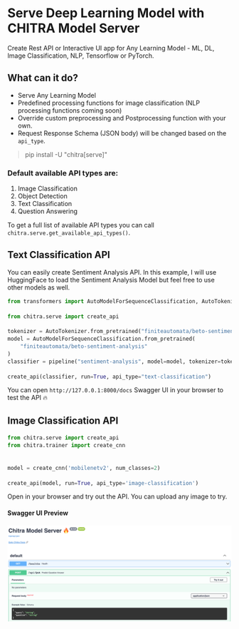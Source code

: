 # Serve Deep Learning Model with CHITRA Model Server

Create Rest API or Interactive UI app for Any Learning Model - ML, DL, Image Classification, NLP, Tensorflow or PyTorch.

## What can it do?

- Serve Any Learning Model
- Predefined processing functions for image classification (NLP processing functions coming soon)
- Override custom preprocessing and Postprocessing function with your own.
- Request Response Schema (JSON body) will be changed based on the `api_type`.

> pip install -U "chitra[serve]"

### Default available API types are:
1. Image Classification
1. Object Detection
1. Text Classification
1. Question Answering

To get a full list of available API types you can call `chitra.serve.get_available_api_types()`.




## Text Classification API

You can easily create Sentiment Analysis API. In this example, I will use HuggingFace to load the Sentiment Analysis Model but
feel free to use other models as well.

```python
from transformers import AutoModelForSequenceClassification, AutoTokenizer, pipeline

from chitra.serve import create_api

tokenizer = AutoTokenizer.from_pretrained("finiteautomata/beto-sentiment-analysis")
model = AutoModelForSequenceClassification.from_pretrained(
    "finiteautomata/beto-sentiment-analysis"
)
classifier = pipeline("sentiment-analysis", model=model, tokenizer=tokenizer)

create_api(classifier, run=True, api_type="text-classification")
```
You can open `http://127.0.0.1:8000/docs` Swagger UI in your browser to test the API 🔥

## Image Classification API

```python
from chitra.serve import create_api
from chitra.trainer import create_cnn


model = create_cnn('mobilenetv2', num_classes=2)

create_api(model, run=True, api_type='image-classification')
```
Open in your browser and try out the API. You can upload any image to try.

#### Swagger UI Preview

![png](preview-qna.png)
